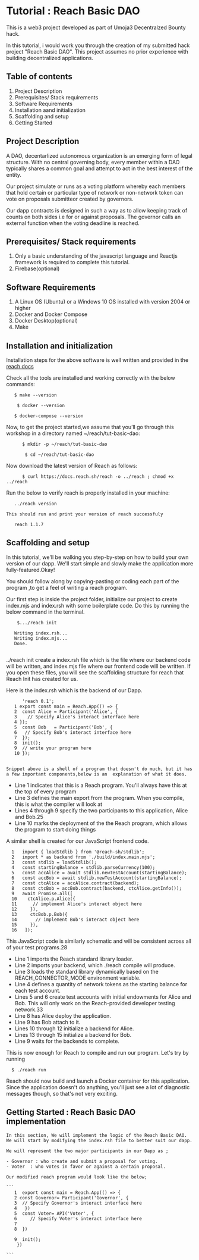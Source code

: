 # Tutorial : Reach Basic DAO

This is a web3 project developed as part of Umoja3 Decentralzed Bounty hack.

In this tutorial, i would work you through the  creation of  my submitted hack project "Reach Basic DAO".
This project assumes no prior experience with building decentralized applications.

## Table of contents

1. Project Description
2.  Prerequisites/ Stack requirements
3.  Software Requirements
4. Installation aand initialization
5. Scaffolding and setup
6. Getting Started

## Project Description

A DAO, decentarlized autonomous organization is an emerging form of legal structure. With no central governing body, every member within a DAO typically shares a common goal and attempt to act in the best interest of the entity.

Our project simulate or runs as a voting platform whereby each members that hold certain or particular type of network or non-network token can vote on proposals submitteor created by governors.

Our dapp contracts is designed in such a way as to allow keeping track of counts on both sides i.e for or against proposals. The governor calls an external function when the voting deadline is reached.

##  Prerequisites/ Stack requirements

1. Only a  basic understanding of the javascript language and Reactjs framework is required to complete this tutorial.
2. Firebase(optional)

## Software Requirements

1. A Linux OS (Ubuntu) or a Windows 10 OS installed with version 2004 or higher
2. Docker and Docker Compose
3. Docker Desktop(optional)
4. Make

##  Installation and initialization

 Installation steps for the above software is well written and provided in the [reach docs](https://docs.reach.sh/quickstart/)
 
 Check all the tools are installed and working correctly with the below commands:
 
 ```
    $ make --version
 
 ```
 ```
     $ docker --version
 ```
 ```
    $ docker-compose --version
 
 ```
  Now, to get the project started,we assume that you’ll go through this workshop in a directory named ~/reach/tut-basic-dao:
    
    
 ```
       $ mkdir -p ~/reach/tut-basic-dao

 ```
 
 ```
        $ cd ~/reach/tut-basic-dao
 
 ```
 
   Now download the latest version of Reach as follows:
   
   ```
         $ curl https://docs.reach.sh/reach -o ../reach ; chmod +x ../reach
   ```
   
   Run the below to verify reach is properly installed in your machine:
   
   ```
      ../reach version
   ```
    This should run and print your version of reach successfuly
   
   ```
      reach 1.1.7
   
   ```
   
   
   ## Scaffolding and setup
   
  In this tutorial, we'll be walking you step-by-step on how to build your own version of our dapp. We'll start simple and slowly make the application more fully-featured.Okay!
   
 You should follow along by copying-pasting or coding  each part of the program ,to get a feel of writing a reach program.
   
 Our first step is inside the project folder, initialize our project to create index.mjs and index.rsh with some boilerplate code. Do this by running the below command in the terminal.
 
 ```
     $.../reach init

    Writing index.rsh...
    Writing index.mjs...
    Done.
 
 
 ```
 
 ../reach init create a index.rsh file which is the file where our backend code will be written, and index.mjs file where our frontend code will be written. If you open these files, you will see the scaffolding structure for reach that Reach Init has created for us.
  

Here is the index.rsh which is the backend of our Dapp.

```
      'reach 0.1';
   1 export const main = Reach.App(() => {
   2  const Alice = Participant('Alice', {
   3    // Specify Alice's interact interface here
   4 });
   5  const Bob   = Participant('Bob', {
   6   // Specify Bob's interact interface here
   7  });
   8  init();
   9  // write your program here
   10 });


```
    Snippet above is a shell of a program that doesn't do much, but it has a few important components,below is an  explanation of what it does.

   - Line 1 indicates that this is a Reach program. You'll always have this at the top of every program
   - Line 3 defines the main export from the program. When you compile, this is what the compiler will look at
   - Lines 4 through 9 specify the two participants to this application, Alice and Bob.25
   - Line 10 marks the deployment of the the Reach program, which allows the program to start doing things

 A similar shell is created  for our JavaScript frontend code. 
 
 ```
   1   import { loadStdlib } from '@reach-sh/stdlib';
   2   import * as backend from './build/index.main.mjs';
   3   const stdlib = loadStdlib();
   4   const startingBalance = stdlib.parseCurrency(100);
   5   const accAlice = await stdlib.newTestAccount(startingBalance);
   6   const accBob = await stdlib.newTestAccount(startingBalance);
   7   const ctcAlice = accAlice.contract(backend);
   8   const ctcBob = accBob.contract(backend, ctcAlice.getInfo());
   9   await Promise.all([
   10    ctcAlice.p.Alice({
   11      // implement Alice's interact object here
   12     }),
   13     ctcBob.p.Bob({
   14       // implement Bob's interact object here
   15     }),
   16   ]);

 ```
 
   This JavaScript code is similarly schematic and will be consistent across all of your test programs.28

   - Line 1 imports the Reach standard library loader.
   - Line 2 imports your backend, which ./reach compile will produce.
   - Line 3 loads the standard library dynamically based on the REACH_CONNECTOR_MODE environment variable.
   - Line 4 defines a quantity of network tokens as the starting balance for each test account.
   - Lines 5 and 6 create test accounts with initial endowments for Alice and Bob. This will only work on the Reach-provided developer testing network.33
   - Line 8 has Alice deploy the application.
   - Line 9 has Bob attach to it.
   - Lines 10 through 12 initialize a backend for Alice.
   - Lines 13 through 15 initialize a backend for Bob.
   - Line 9 waits for the backends to complete.

  This is now enough for Reach to compile and run our program. Let's try by running
 
  ```
    $ ./reach run
  
  ```
 Reach should now build and launch a Docker container for this application. Since the application doesn't do anything, you'll just see a lot of diagnostic messages though, so that's not very exciting.
 
 ## Getting Started : Reach Basic DAO implementation
 
    In this section, We will implement the logic of the Reach Basic DAO. We will start by modifying the index.rsh file to better suit our dapp.
    
    We will represent the two major participants in our Dapp as ;
    
    - Governor : who create and submit a proposal for voting.
    - Voter  : who votes in favor or against a certain proposal.
    
    Our modified reach program would look like the below;
    
    ``` 
       1  export const main = Reach.App(() => {
       2 const Governor= Participant('Governor', {
       3  // Specify Governor's interact interface here
       4   })
       5  const Voter= API('Voter', {  
       6     // Specify Voter's interact interface here
       7   
       8  })
         
       9  init();
        })
           
    ```
  




